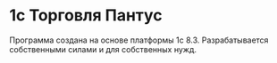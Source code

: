 # 1с Торговля Пантус 

Программа создана на основе платформы 1с 8.3. Разрабатывается собственными силами и для собственных нужд.
